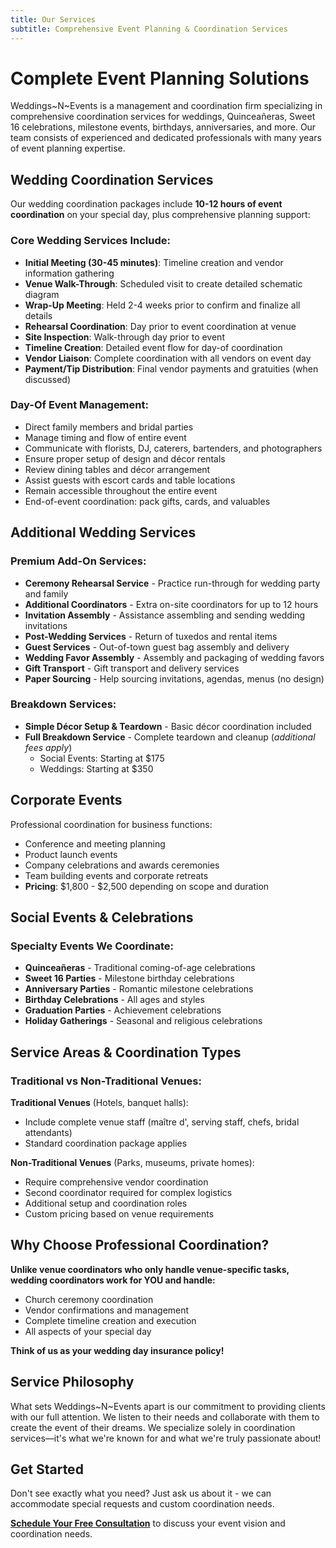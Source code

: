 ```yaml
---
title: Our Services
subtitle: Comprehensive Event Planning & Coordination Services
---
```


# Complete Event Planning Solutions

Weddings\~N\~Events is a management and coordination firm specializing in comprehensive coordination services for weddings, Quinceañeras, Sweet 16 celebrations, milestone events, birthdays, anniversaries, and more. Our team consists of experienced and dedicated professionals with many years of event planning expertise.

## Wedding Coordination Services

Our wedding coordination packages include **10-12 hours of event coordination** on your special day, plus comprehensive planning support:

### **Core Wedding Services Include:**
- **Initial Meeting (30-45 minutes)**: Timeline creation and vendor information gathering
- **Venue Walk-Through**: Scheduled visit to create detailed schematic diagram
- **Wrap-Up Meeting**: Held 2-4 weeks prior to confirm and finalize all details
- **Rehearsal Coordination**: Day prior to event coordination at venue
- **Site Inspection**: Walk-through day prior to event
- **Timeline Creation**: Detailed event flow for day-of coordination
- **Vendor Liaison**: Complete coordination with all vendors on event day
- **Payment/Tip Distribution**: Final vendor payments and gratuities (when discussed)

### **Day-Of Event Management:**
- Direct family members and bridal parties
- Manage timing and flow of entire event
- Communicate with florists, DJ, caterers, bartenders, and photographers
- Ensure proper setup of design and décor rentals
- Review dining tables and décor arrangement
- Assist guests with escort cards and table locations
- Remain accessible throughout the entire event
- End-of-event coordination: pack gifts, cards, and valuables

## Additional Wedding Services

### **Premium Add-On Services:**
- **Ceremony Rehearsal Service** - Practice run-through for wedding party and family
- **Additional Coordinators** - Extra on-site coordinators for up to 12 hours
- **Invitation Assembly** - Assistance assembling and sending wedding invitations
- **Post-Wedding Services** - Return of tuxedos and rental items
- **Guest Services** - Out-of-town guest bag assembly and delivery
- **Wedding Favor Assembly** - Assembly and packaging of wedding favors
- **Gift Transport** - Gift transport and delivery services
- **Paper Sourcing** - Help sourcing invitations, agendas, menus (no design)

### **Breakdown Services:**
- **Simple Décor Setup & Teardown** - Basic décor coordination included
- **Full Breakdown Service** - Complete teardown and cleanup (*additional fees apply*)
  - Social Events: Starting at $175
  - Weddings: Starting at $350

## Corporate Events

Professional coordination for business functions:
- Conference and meeting planning
- Product launch events
- Company celebrations and awards ceremonies
- Team building events and corporate retreats
- **Pricing**: $1,800 - $2,500 depending on scope and duration

## Social Events & Celebrations

### **Specialty Events We Coordinate:**
- **Quinceañeras** - Traditional coming-of-age celebrations
- **Sweet 16 Parties** - Milestone birthday celebrations
- **Anniversary Parties** - Romantic milestone celebrations
- **Birthday Celebrations** - All ages and styles
- **Graduation Parties** - Achievement celebrations
- **Holiday Gatherings** - Seasonal and religious celebrations

## Service Areas & Coordination Types

### **Traditional vs Non-Traditional Venues:**

**Traditional Venues** (Hotels, banquet halls):
- Include complete venue staff (maître d', serving staff, chefs, bridal attendants)
- Standard coordination package applies

**Non-Traditional Venues** (Parks, museums, private homes):
- Require comprehensive vendor coordination
- Second coordinator required for complex logistics
- Additional setup and coordination roles
- Custom pricing based on venue requirements

## Why Choose Professional Coordination?

**Unlike venue coordinators who only handle venue-specific tasks, wedding coordinators work for YOU and handle:**
- Church ceremony coordination
- Vendor confirmations and management
- Complete timeline creation and execution
- All aspects of your special day

**Think of us as your wedding day insurance policy!**

## Service Philosophy

What sets Weddings\~N\~Events apart is our commitment to providing clients with our full attention. We listen to their needs and collaborate with them to create the event of their dreams. We specialize solely in coordination services—it's what we're known for and what we're truly passionate about!

## Get Started

Don't see exactly what you need? Just ask us about it - we can accommodate special requests and custom coordination needs.

[**Schedule Your Free Consultation**](/consultation) to discuss your event vision and coordination needs.